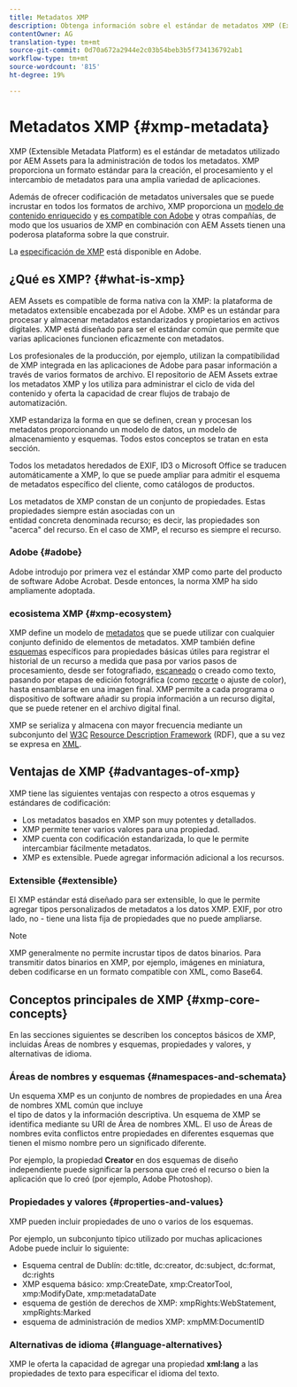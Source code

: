 ```yaml
---
title: Metadatos XMP
description: Obtenga información sobre el estándar de metadatos XMP (Extensible Metadata Platform) utilizado por AEM Assets para la administración de metadatos. XMP proporciona un formato estándar para la creación, el procesamiento y el intercambio de metadatos para una amplia variedad de aplicaciones.
contentOwner: AG
translation-type: tm+mt
source-git-commit: 0d70a672a2944e2c03b54beb3b5f734136792ab1
workflow-type: tm+mt
source-wordcount: '815'
ht-degree: 19%

---
```



# Metadatos XMP {#xmp-metadata}

XMP (Extensible Metadata Platform) es el estándar de metadatos utilizado por AEM Assets para la administración de todos los metadatos. XMP proporciona un formato estándar para la creación, el procesamiento y el intercambio de metadatos para una amplia variedad de aplicaciones.

Además de ofrecer codificación de metadatos universales que se puede incrustar en todos los formatos de archivo, XMP proporciona un [modelo de contenido enriquecido](xmp.md#xmp-core-concepts) y [es compatible con Adobe](xmp.md#advantages-of-xmp) y otras compañías, de modo que los usuarios de XMP en combinación con AEM Assets tienen una poderosa plataforma sobre la que construir.

La [especificación de XMP](https://www.adobe.com/devnet/xmp.html) está disponible en Adobe.

## ¿Qué es XMP? {#what-is-xmp}

AEM Assets es compatible de forma nativa con la XMP: la plataforma de metadatos extensible encabezada por el Adobe. XMP es un estándar para procesar y almacenar metadatos estandarizados y propietarios en activos digitales. XMP está diseñado para ser el estándar común que permite que varias aplicaciones funcionen eficazmente con metadatos.

Los profesionales de la producción, por ejemplo, utilizan la compatibilidad de XMP integrada en las aplicaciones de Adobe para pasar información a través de varios formatos de archivo. El repositorio de AEM Assets extrae los metadatos XMP y los utiliza para administrar el ciclo de vida del contenido y oferta la capacidad de crear flujos de trabajo de automatización.

XMP estandariza la forma en que se definen, crean y procesan los metadatos proporcionando un modelo de datos, un modelo de almacenamiento y esquemas. Todos estos conceptos se tratan en esta sección.

Todos los metadatos heredados de EXIF, ID3 o Microsoft Office se traducen automáticamente a XMP, lo que se puede ampliar para admitir el esquema de metadatos específico del cliente, como catálogos de productos.

Los metadatos de XMP constan de un conjunto de propiedades. Estas propiedades siempre están asociadas con un\
entidad concreta denominada recurso; es decir, las propiedades son &quot;acerca&quot; del recurso. En el caso de XMP, el recurso es siempre el recurso.

### Adobe {#adobe}

Adobe introdujo por primera vez el estándar XMP como parte del producto de software Adobe Acrobat. Desde entonces, la norma XMP ha sido ampliamente adoptada.

### ecosistema XMP {#xmp-ecosystem}

XMP define un modelo de [metadatos](https://es.wikipedia.org/wiki/Metadatos) que se puede utilizar con cualquier conjunto definido de elementos de metadatos. XMP también define [esquemas](https://en.wikipedia.org/wiki/XML_schema) específicos para propiedades básicas útiles para registrar el historial de un recurso a medida que pasa por varios pasos de procesamiento, desde ser fotografiado, [escaneado](https://es.wikipedia.org/wiki/Esc%C3%A1ner_inform%C3%A1tico) o creado como texto, pasando por etapas de edición fotográfica (como [recorte](https://en.wikipedia.org/wiki/Cropping_%28image%29) o ajuste de color), hasta ensamblarse en una imagen final. XMP permite a cada programa o dispositivo de software añadir su propia información a un recurso digital, que se puede retener en el archivo digital final.

XMP se serializa y almacena con mayor frecuencia mediante un subconjunto del [W3C](https://es.wikipedia.org/wiki/World_Wide_Web_Consortium) [Resource Description Framework](https://en.wikipedia.org/wiki/Resource_Description_Framework) (RDF), que a su vez se expresa en [XML](https://en.wikipedia.org/wiki/XML).

## Ventajas de XMP {#advantages-of-xmp}

XMP tiene las siguientes ventajas con respecto a otros esquemas y estándares de codificación:

* Los metadatos basados en XMP son muy potentes y detallados.
* XMP permite tener varios valores para una propiedad.
* XMP cuenta con codificación estandarizada, lo que le permite intercambiar fácilmente metadatos.
* XMP es extensible. Puede agregar información adicional a los recursos.

### Extensible {#extensible}

El XMP estándar está diseñado para ser extensible, lo que le permite agregar tipos personalizados de metadatos a los datos XMP. EXIF, por otro lado, no - tiene una lista fija de propiedades que no puede ampliarse.

>[!NOTE]
>
>XMP generalmente no permite incrustar tipos de datos binarios. Para transmitir datos binarios en XMP, por ejemplo, imágenes en miniatura, deben codificarse en un formato compatible con XML, como Base64.

## Conceptos principales de XMP {#xmp-core-concepts}

En las secciones siguientes se describen los conceptos básicos de XMP, incluidas Áreas de nombres y esquemas, propiedades y valores, y alternativas de idioma.

### Áreas de nombres y esquemas {#namespaces-and-schemata}

Un esquema XMP es un conjunto de nombres de propiedades en una Área de nombres XML común que incluye\
el tipo de datos y la información descriptiva. Un esquema de XMP se identifica mediante su URI de Área de nombres XML. El uso de Áreas de nombres evita conflictos entre propiedades en diferentes esquemas que tienen el mismo nombre pero un significado diferente.

Por ejemplo, la propiedad **Creator** en dos esquemas de diseño independiente puede significar la persona que creó el recurso o bien la aplicación que lo creó (por ejemplo, Adobe Photoshop).

### Propiedades y valores {#properties-and-values}

XMP pueden incluir propiedades de uno o varios de los esquemas.

Por ejemplo, un subconjunto típico utilizado por muchas aplicaciones Adobe puede incluir lo siguiente:

* Esquema central de Dublín: dc:title, dc:creator, dc:subject, dc:format, dc:rights
* XMP esquema básico: xmp:CreateDate, xmp:CreatorTool, xmp:ModifyDate, xmp:metadataDate
* esquema de gestión de derechos de XMP: xmpRights:WebStatement, xmpRights:Marked
* esquema de administración de medios XMP: xmpMM:DocumentID

### Alternativas de idioma {#language-alternatives}

XMP le oferta la capacidad de agregar una propiedad **xml:lang** a las propiedades de texto para especificar el idioma del texto.
